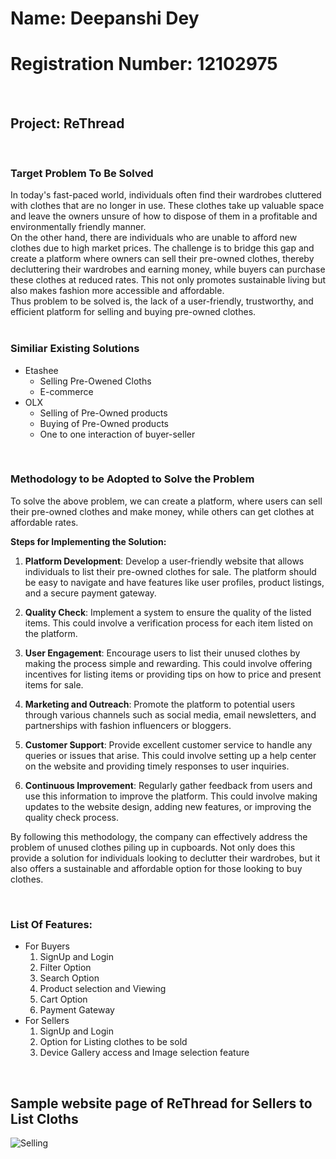 # Name: Deepanshi Dey 
# Registration Number: 12102975
<br>

## Project: ReThread
<br>

### Target Problem To Be Solved

In today's fast-paced world, individuals often find their wardrobes cluttered with clothes that are no longer in use. These clothes take up valuable space and leave the owners unsure of how to dispose of them in a profitable and environmentally friendly manner. 
<br>
On the other hand, there are individuals who are unable to afford new clothes due to high market prices. The challenge is to bridge this gap and create a platform where owners can sell their pre-owned clothes, thereby decluttering their wardrobes and earning money, while buyers can purchase these clothes at reduced rates. This not only promotes sustainable living but also makes fashion more accessible and affordable. 
<br>
Thus problem to be solved is, the lack of a user-friendly, trustworthy, and efficient platform for selling and buying pre-owned clothes.
<br>
<br>

### Similiar Existing Solutions

- Etashee
  - Selling Pre-Owened Cloths
  - E-commerce
- OLX
  - Selling of Pre-Owned products
  - Buying of Pre-Owned products
  - One to one interaction of buyer-seller

<br> 

### Methodology to be Adopted to Solve the Problem

To solve the above problem, we can create a platform, where users can sell their pre-owned clothes and make money, while others can get clothes at affordable rates.
<br> 

**Steps for Implementing the Solution:**

1. **Platform Development**: Develop a user-friendly website that allows individuals to list their pre-owned clothes for sale. The platform should be easy to navigate and have features like user profiles, product listings, and a secure payment gateway.

2. **Quality Check**: Implement a system to ensure the quality of the listed items. This could involve a verification process for each item listed on the platform.

3. **User Engagement**: Encourage users to list their unused clothes by making the process simple and rewarding. This could involve offering incentives for listing items or providing tips on how to price and present items for sale.

4. **Marketing and Outreach**: Promote the platform to potential users through various channels such as social media, email newsletters, and partnerships with fashion influencers or bloggers.

5. **Customer Support**: Provide excellent customer service to handle any queries or issues that arise. This could involve setting up a help center on the website and providing timely responses to user inquiries.

6. **Continuous Improvement**: Regularly gather feedback from users and use this information to improve the platform. This could involve making updates to the website design, adding new features, or improving the quality check process.

By following this methodology, the company can effectively address the problem of unused clothes piling up in cupboards. Not only does this provide a solution for individuals looking to declutter their wardrobes, but it also offers a sustainable and affordable option for those looking to buy clothes.

<br>

### List Of Features:

- For Buyers
  1. SignUp and Login
  2. Filter Option
  3. Search Option
  4. Product selection and Viewing
  5. Cart Option
  6. Payment Gateway
- For Sellers
  1. SignUp and Login
  2. Option for Listing clothes to be sold
  3. Device Gallery access and Image selection feature
 
<br>

## Sample website page of ReThread for Sellers to List Cloths

![Selling](https://github.com/Deepanshi03/mern_bootcamp_2024/assets/92084743/8cbb7cee-90c4-4b00-b5c1-7fd6e94fd24d)

